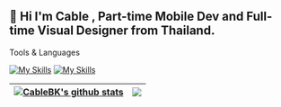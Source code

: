 ## 👋 Hi I'm Cable , Part-time Mobile Dev and Full-time Visual Designer from Thailand. 

<!--[![My Skills](https://skillicons.dev/icons?i=androidstudio,vscode,&theme=light)](https://skillicons.dev)-->

Tools & Languages

[![My Skills](https://skillicons.dev/icons?i=flutter,dart,kotlin)](https://skillicons.dev)    [![My Skills](https://skillicons.dev/icons?i=rust,go,ts)](https://skillicons.dev)

<!--Design

[![My Skills](https://skillicons.dev/icons?i=ps)](https://skillicons.dev)-->

| <a href="https://github.com/anuraghazra/github-readme-stats"><img align="center" src="https://github-readme-stats.vercel.app/api?username=CableBK&show_icons=true&include_all_commits=true&theme=buefy&hide_border=true" alt="CableBK's github stats" /></a> | <a href="https://github.com/anuraghazra/github-readme-stats"><img align="center" src="https://github-readme-stats.vercel.app/api/top-langs/?username=CableBK&layout=compact&theme=buefy&hide_border=true" /></a> |
| ------------- | ------------- |

<!--[![Top Langs](https://github-readme-stats.vercel.app/api/top-langs/?username=CableBK&layout=compact&theme=tokyonight)](https://github.com/anuraghazra/github-readme-stats)-->
<!--![Top Langs](https://github-readme-stats.vercel.app/api/top-langs/?username=CableBK&theme=tokyonight)-->

<!--
**CableBK/CableBK** is a ✨ _special_ ✨ repository because its `README.md` (this file) appears on your GitHub profile.

Here are some ideas to get you started:

- 🔭 I’m currently working on ...
- 🌱 I’m currently learning ...
- 👯 I’m looking to collaborate on ...
- 🤔 I’m looking for help with ...
- 💬 Ask me about ...
- 📫 How to reach me: ...
- 😄 Pronouns: ...
- ⚡ Fun fact: ...
-->
